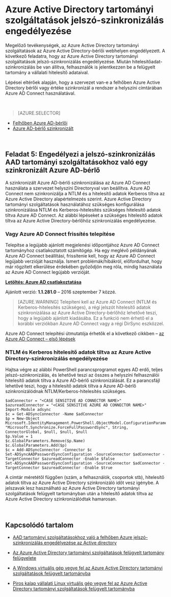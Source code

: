 <properties
    pageTitle="Azure Active Directory tartományi szolgáltatások: Jelszó-szinkronizálás engedélyezése |} Microsoft Azure"
    description="Azure Active Directory tartományi szolgáltatások – első lépések"
    services="active-directory-ds"
    documentationCenter=""
    authors="mahesh-unnikrishnan"
    manager="stevenpo"
    editor="curtand"/>

<tags
    ms.service="active-directory-ds"
    ms.workload="identity"
    ms.tgt_pltfrm="na"
    ms.devlang="na"
    ms.topic="get-started-article"
    ms.date="09/20/2016"
    ms.author="maheshu"/>

# <a name="enable-password-synchronization-to-azure-ad-domain-services"></a>Azure Active Directory tartományi szolgáltatások jelszó-szinkronizálás engedélyezése
Megelőző tevékenységek, az Azure Active Directory tartományi szolgáltatások az Azure Active Directory-bérlői webhelyen engedélyezett. A következő feladatra, hogy az Azure Active Directory tartományi szolgáltatások jelszó-szinkronizálás engedélyezése. Miután hitelesítőadat-szinkronizálás be van állítva, felhasználók is jelentkezzen be a felügyelt tartomány a vállalati hitelesítő adataival.

Lépései eltérőek alapján, hogy a szervezet van-e a felhőben Azure Active Directory bérlői vagy értéke szinkronizál a rendszer a helyszíni címtárában Azure AD Connect használatával.

<br>

> [AZURE.SELECTOR]
- [Felhőben Azure AD-bérlői](active-directory-ds-getting-started-password-sync.md)
- [Azure AD-bérlő szinkronizált](active-directory-ds-getting-started-password-sync-synced-tenant.md)

<br>


## <a name="task-5-enable-password-synchronization-to-aad-domain-services-for-a-synced-azure-ad-tenant"></a>Feladat 5: Engedélyezi a jelszó-szinkronizálás AAD tartományi szolgáltatásokhoz való egy szinkronizált Azure AD-bérlő
A szinkronizált Azure AD-bérlő szinkronizálása az Azure AD Connect használata a szervezet helyszíni Directoryval van beállítva. Azure AD Connect nem szinkronizálja a NTLM és a hitelesítő adatok Kerberos tiltva az Azure Active Directory alapértelmezés szerint. Azure Active Directory tartományi szolgáltatások használatához szükséges konfigurálása szinkronizálása NTLM és Kerberos-hitelesítés szükséges hitelesítő adatok tiltva Azure AD Connect. Az alábbi lépéseket a szükséges hitelesítő adatok tiltva az Azure Active Directory-bérlőhöz szinkronizálás engedélyezése.


### <a name="install-or-update-azure-ad-connect"></a>Vagy Azure AD Connect frissítés telepítése
Telepítse a legújabb ajánlott megjelenési időpontjához Azure AD Connect tartományhoz csatlakoztatott számítógép. Ha egy meglévő példányának Azure AD Connect beállítási, frissítenie kell, hogy az Azure AD Connect legújabb verzióját használja. Ismert problémák/hibákról, előfordulhat, hogy már rögzített elkerülése érdekében győződjön meg róla, mindig használata az Azure AD Connect legújabb verzióját.

**[Letöltés: Azure AD csatlakoztatása](http://www.microsoft.com/download/details.aspx?id=47594)**

Ajánlott verzió: **1.1.281.0** – 2016 szeptember 7 közzé.

  > [AZURE.WARNING] Telepíteni kell az Azure AD Connect (NTLM és Kerberos-hitelesítés szükséges), a régi jelszót hitelesítő adatok szinkronizálása az Azure Active Directory-bérlőhöz lehetővé teszi, hogy a legújabb ajánlott kiadásába. Ez a funkció nem érhető el a korábbi verziókban Azure AD Connect vagy a régi DirSync eszközzel.

Azure AD Connect telepítési útmutatója érhetők el a következő cikkben – [az Azure AD Connect – első lépések](../active-directory/active-directory-aadconnect.md)


### <a name="enable-synchronization-of-ntlm-and-kerberos-credential-hashes-to-azure-ad"></a>NTLM és Kerberos hitelesítő adatok tiltva az Azure Active Directory-szinkronizálás engedélyezése
Hajtsa végre az alábbi PowerShell parancsprogramot egyes AD erdő, teljes jelszó-szinkronizálás, és lehetővé teszi az összes a helyszíni felhasználói hitelesítő adatok tiltva a Azure AD-bérlő szinkronizálását. Ez a parancsfájl lehetővé teszi, hogy a hitelesítő adatok tiltva a Azure AD-bérlő szinkronizálódnak NTLM/Kerberos-hitelesítés szükséges.

```
$adConnector = "<CASE SENSITIVE AD CONNECTOR NAME>"  
$azureadConnector = "<CASE SENSITIVE AZURE AD CONNECTOR NAME>"  
Import-Module adsync  
$c = Get-ADSyncConnector -Name $adConnector  
$p = New-Object Microsoft.IdentityManagement.PowerShell.ObjectModel.ConfigurationParameter "Microsoft.Synchronize.ForceFullPasswordSync", String, ConnectorGlobal, $null, $null, $null
$p.Value = 1  
$c.GlobalParameters.Remove($p.Name)  
$c.GlobalParameters.Add($p)  
$c = Add-ADSyncConnector -Connector $c  
Set-ADSyncAADPasswordSyncConfiguration -SourceConnector $adConnector -TargetConnector $azureadConnector -Enable $false   
Set-ADSyncAADPasswordSyncConfiguration -SourceConnector $adConnector -TargetConnector $azureadConnector -Enable $true  
```

A címtár méretétől függően (szám, a felhasználók, csoportok stb), hitelesítő adatok tiltva az Azure Active Directory szinkronizáló időt vesz igénybe. A jelszavak lesz használható az Azure Active Directory tartományi szolgáltatások felügyelt tartományban után a hitelesítő adatok tiltva az Azure Active Directory szinkronizálódtak hamarosan.


<br>

## <a name="related-content"></a>Kapcsolódó tartalom

- [AAD tartományi szolgáltatásokhoz való a felhőben Azure jelszó-szinkronizálás engedélyezése az Active directory](active-directory-ds-getting-started-password-sync.md)

- [Az Azure Active Directory tartományi szolgáltatások felügyelt tartomány felügyelete](active-directory-ds-admin-guide-administer-domain.md)

- [A Windows virtuális gép vegye fel az Azure Active Directory tartományi szolgáltatások felügyelt tartományba](active-directory-ds-admin-guide-join-windows-vm.md)

- [Piros kalap vállalati Linux virtuális gép vegye fel az Azure Active Directory tartományi szolgáltatások felügyelt tartományba](active-directory-ds-admin-guide-join-rhel-linux-vm.md)
